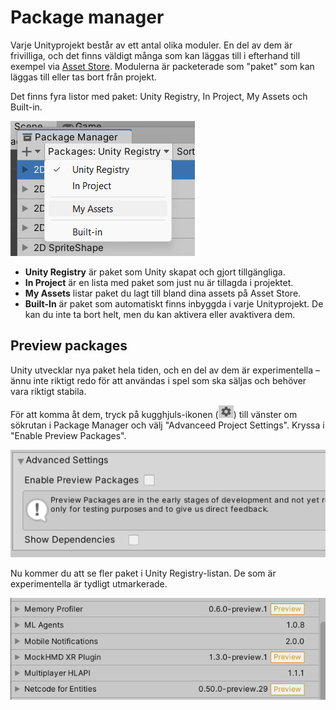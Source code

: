 # Package manager

Varje Unityprojekt består av ett antal olika moduler. En del av dem är frivilliga, och det finns väldigt många som kan läggas till i efterhand till exempel via [Asset Store](asset-store/). Modulerna är packeterade som "paket" som kan läggas till eller tas bort från projekt.

Det finns fyra listor med paket: Unity Registry, In Project, My Assets och Built-in.

![](<../.gitbook/assets/image (21).png>)

* **Unity Registry** är paket som Unity skapat och gjort tillgängliga.
* **In Project** är en lista med paket som just nu är tillagda i projektet.
* **My Assets** listar paket du lagt till bland dina assets på Asset Store.
* **Built-In** är paket som automatiskt finns inbyggda i varje Unityprojekt. De kan du inte ta bort helt, men du kan aktivera eller avaktivera dem.

## Preview packages

Unity utvecklar nya paket hela tiden, och en del av dem är experimentella – ännu inte riktigt redo för att användas i spel som ska säljas och behöver vara riktigt stabila.

För att komma åt dem, tryck på kugghjuls-ikonen (![](<../.gitbook/assets/image (10).png>)) till vänster om sökrutan i Package Manager och välj "Advanceed Project Settings". Kryssa i "Enable Preview Packages".

![](<../.gitbook/assets/image (5) (1) (1) (1).png>)

Nu kommer du att se fler paket i Unity Registry-listan. De som är experimentella är tydligt utmarkerade.

![](<../.gitbook/assets/image (24) (1).png>)
